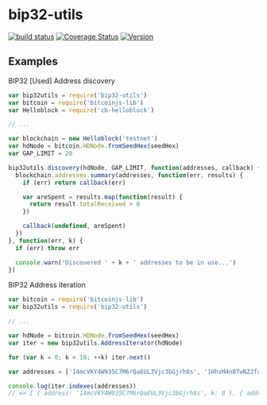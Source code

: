 # bip32-utils

[![build status](https://secure.travis-ci.org/dcousens/bip32-utils.png)](http://travis-ci.org/dcousens/bip32-utils)
[![Coverage Status](https://img.shields.io/coveralls/dcousens/bip32-utils.svg)](https://coveralls.io/r/dcousens/bip32-utils)
[![Version](http://img.shields.io/npm/v/bip32-utils.svg)](https://www.npmjs.org/package/bip32-utils)


## Examples

BIP32 [Used] Address discovery

``` javascript
var bip32utils = require('bip32-utils')
var bitcoin = require('bitcoinjs-lib')
var Helloblock = require('cb-helloblock')

// ...

var blockchain = new Helloblock('testnet')
var hdNode = bitcoin.HDNode.fromSeedHex(seedHex)
var GAP_LIMIT = 20

bip32utils.discovery(hdNode, GAP_LIMIT, function(addresses, callback) {
  blockchain.addresses.summary(addresses, function(err, results) {
    if (err) return callback(err)

    var areSpent = results.map(function(result) {
      return result.totalReceived > 0
    })

    callback(undefined, areSpent)
  })
}, function(err, k) {
  if (err) throw err

  console.warn('Discovered ' + k + ' addresses to be in use...')
})
```


BIP32 Address iteration

``` javascript
var bitcoin = require('bitcoinjs-lib')
var bip32utils = require('bip32-utils')

// ...

var hdNode = bitcoin.HDNode.fromSeedHex(seedHex)
var iter = new bip32utils.AddressIterator(hdNode)

for (var k = 0; k < 10; ++k) iter.next()

var addresses = ['14mcVKY4W935C7M6rQaEUL3Vjc3bGjrh8s', '1HhvM4n8TwNZJfo1EWc3xeqzpoRYPQSbK']

console.log(iter.indexes(addresses))
// => [ { address: '14mcVKY4W935C7M6rQaEUL3Vjc3bGjrh8s', k: 0 }, { address: '1HhvM4n8TwNZJfo1EWc3xeqzpoRYPQSbK', k: 1 } ]
```

